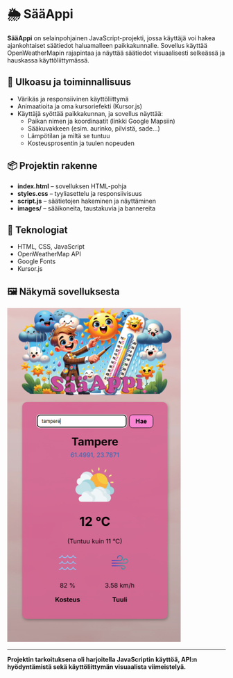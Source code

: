 # 🌦️ SääAppi

**SääAppi** on selainpohjainen JavaScript-projekti, jossa käyttäjä voi hakea ajankohtaiset säätiedot haluamalleen paikkakunnalle. Sovellus käyttää OpenWeatherMapin rajapintaa ja näyttää säätiedot visuaalisesti selkeässä ja hauskassa käyttöliittymässä.

## 🎨 Ulkoasu ja toiminnallisuus

- Värikäs ja responsiivinen käyttöliittymä
- Animaatioita ja oma kursoriefekti (Kursor.js)
- Käyttäjä syöttää paikkakunnan, ja sovellus näyttää:
  - Paikan nimen ja koordinaatit (linkki Google Mapsiin)
  - Sääkuvakkeen (esim. aurinko, pilvistä, sade...)
  - Lämpötilan ja miltä se tuntuu
  - Kosteusprosentin ja tuulen nopeuden

## 📦 Projektin rakenne

- **index.html** – sovelluksen HTML-pohja
- **styles.css** – tyyliasettelu ja responsiivisuus
- **script.js** – säätietojen hakeminen ja näyttäminen
- **images/** – sääikoneita, taustakuvia ja bannereita

## 🔗 Teknologiat

- HTML, CSS, JavaScript
- OpenWeatherMap API
- Google Fonts
- Kursor.js

## 🖼️ Näkymä sovelluksesta

<img src="./images/preview.png" alt="SääAppin käyttöliittymä" width="400"/>

---

**Projektin tarkoituksena oli harjoitella JavaScriptin käyttöä, API:n hyödyntämistä sekä käyttöliittymän visuaalista viimeistelyä.**
